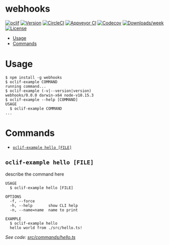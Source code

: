 webhooks
========



[![oclif](https://img.shields.io/badge/cli-oclif-brightgreen.svg)](https://oclif.io)
[![Version](https://img.shields.io/npm/v/webhooks.svg)](https://npmjs.org/package/webhooks)
[![CircleCI](https://circleci.com/gh/chadian/webhooks/tree/master.svg?style=shield)](https://circleci.com/gh/chadian/webhooks/tree/master)
[![Appveyor CI](https://ci.appveyor.com/api/projects/status/github/chadian/webhooks?branch=master&svg=true)](https://ci.appveyor.com/project/chadian/webhooks/branch/master)
[![Codecov](https://codecov.io/gh/chadian/webhooks/branch/master/graph/badge.svg)](https://codecov.io/gh/chadian/webhooks)
[![Downloads/week](https://img.shields.io/npm/dw/webhooks.svg)](https://npmjs.org/package/webhooks)
[![License](https://img.shields.io/npm/l/webhooks.svg)](https://github.com/chadian/webhooks/blob/master/package.json)

<!-- toc -->
* [Usage](#usage)
* [Commands](#commands)
<!-- tocstop -->
# Usage
<!-- usage -->
```sh-session
$ npm install -g webhooks
$ oclif-example COMMAND
running command...
$ oclif-example (-v|--version|version)
webhooks/0.0.0 darwin-x64 node-v10.15.3
$ oclif-example --help [COMMAND]
USAGE
  $ oclif-example COMMAND
...
```
<!-- usagestop -->
# Commands
<!-- commands -->
* [`oclif-example hello [FILE]`](#oclif-example-hello-file)

## `oclif-example hello [FILE]`

describe the command here

```
USAGE
  $ oclif-example hello [FILE]

OPTIONS
  -f, --force
  -h, --help       show CLI help
  -n, --name=name  name to print

EXAMPLE
  $ oclif-example hello
  hello world from ./src/hello.ts!
```

_See code: [src/commands/hello.ts](https://github.com/chadian/webhooks/blob/v0.0.0/src/commands/hello.ts)_
<!-- commandsstop -->
